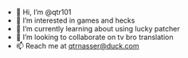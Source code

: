 - 👋 Hi, I’m @qtr101
- 👀 I’m interested in games and hecks
- 🌱 I’m currently learning about using lucky patcher
- 💞️ I’m looking to collaborate on tv bro translation
- 📫 Reach me at qtrnasser@duck.com

<!---
qtr101/qtr101 is a ✨ special ✨ repository because its `README.md` (this file) appears on your GitHub profile.
You can click the Preview link to take a look at your changes.
--->
